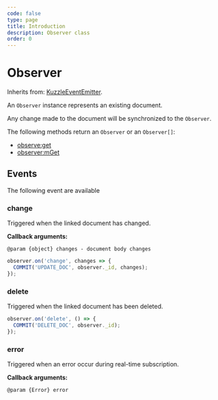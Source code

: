 ```yaml
---
code: false
type: page
title: Introduction
description: Observer class
order: 0
---
```


# Observer

Inherits from: [KuzzleEventEmitter](/sdk/js/7/core-classes/kuzzle-event-emitter).

An `Observer` instance represents an existing document.  

Any change made to the document will be synchronized to the `Observer`.  

The following methods return an `Observer` or an `Observer[]`:

- [observe:get](/sdk/js/7/controllers/observe/get)
- [observer:mGet](/sdk/js/7/controllers/observe/m-get)

## Events

The following event are available

### change

Triggered when the linked document has changed.

**Callback arguments:**

`@param {object} changes - document body changes`

```js
observer.on('change', changes => {
  COMMIT('UPDATE_DOC', observer._id, changes);
});
```

### delete

Triggered when the linked document has been deleted.

```js
observer.on('delete', () => {
  COMMIT('DELETE_DOC', observer._id);
});
```

### error

Triggered when an error occur during real-time subscription.

**Callback arguments:**

`@param {Error} error`

